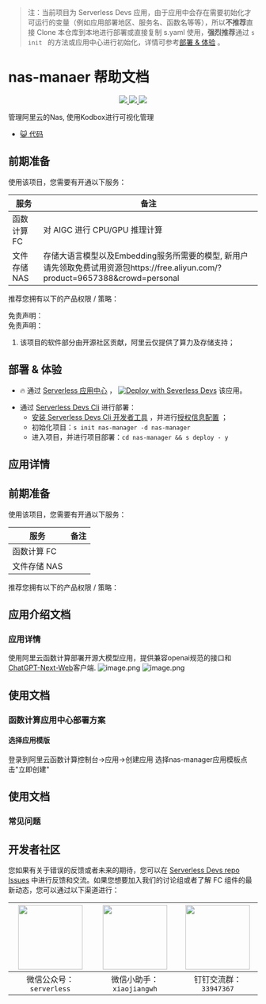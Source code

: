 
> 注：当前项目为 Serverless Devs 应用，由于应用中会存在需要初始化才可运行的变量（例如应用部署地区、服务名、函数名等等），所以**不推荐**直接 Clone 本仓库到本地进行部署或直接复制 s.yaml 使用，**强烈推荐**通过 `s init ` 的方法或应用中心进行初始化，详情可参考[部署 & 体验](#部署--体验) 。

# nas-manaer 帮助文档
<p align="center" class="flex justify-center">
    <a href="https://www.serverless-devs.com" class="ml-1">
    <img src="http://editor.devsapp.cn/icon?package=nas-manager&type=packageType">
  </a>
  <a href="http://www.devsapp.cn/details.html?name=nas-manager" class="ml-1">
    <img src="http://editor.devsapp.cn/icon?package=nas-manager&type=packageVersion">
  </a>
  <a href="http://www.devsapp.cn/details.html?name=nas-manager" class="ml-1">
    <img src="http://editor.devsapp.cn/icon?package=nas-manager&type=packageDownload">
  </a>
</p>

<description>
管理阿里云的Nas, 使用Kodbox进行可视化管理
</description>

<codeUrl>

- [:smiley_cat: 代码](https://github.com/devsapp/nas-manager)

</codeUrl>
<preview>



</preview>


## 前期准备

使用该项目，您需要有开通以下服务：

<service>



| 服务 |  备注  |
| --- |  --- |
| 函数计算 FC |  对 AIGC 进行 CPU/GPU 推理计算 |
| 文件存储 NAS |  存储大语言模型以及Embedding服务所需要的模型, 新用户请先领取免费试用资源包https://free.aliyun.com/?product=9657388&crowd=personal |

</service>

推荐您拥有以下的产品权限 / 策略：
<auth>
</auth>

<remark>



</remark>

<disclaimers>

免责声明：   
免责声明：

1. 该项目的软件部分由开源社区贡献，阿里云仅提供了算力及存储支持；

</disclaimers>

## 部署 & 体验

<appcenter>
   
- :fire: 通过 [Serverless 应用中心](https://fcnext.console.aliyun.com/applications/create?template=nas-manager) ，
  [![Deploy with Severless Devs](https://img.alicdn.com/imgextra/i1/O1CN01w5RFbX1v45s8TIXPz_!!6000000006118-55-tps-95-28.svg)](https://fcnext.console.aliyun.com/applications/create?template=nas-manager) 该应用。
   
</appcenter>
<deploy>
    
- 通过 [Serverless Devs Cli](https://www.serverless-devs.com/serverless-devs/install) 进行部署：
  - [安装 Serverless Devs Cli 开发者工具](https://www.serverless-devs.com/serverless-devs/install) ，并进行[授权信息配置](https://docs.serverless-devs.com/fc/config) ；
  - 初始化项目：`s init nas-manager -d nas-manager `
  - 进入项目，并进行项目部署：`cd nas-manager && s deploy - y`
   
</deploy>

## 应用详情

<appdetail id="flushContent">

## 前期准备

使用该项目，您需要有开通以下服务：

| 服务 | 备注 |
| --- | --- |
| 函数计算 FC |  |
| 文件存储 NAS |  |


推荐您拥有以下的产品权限 / 策略：

## 应用介绍文档

### 应用详情

使用阿里云函数计算部署开源大模型应用，提供兼容openai规范的接口和[ChatGPT-Next-Web](https://github.com/Yidadaa/ChatGPT-Next-Web)客户端.
![image.png](https://intranetproxy.alipay.com/skylark/lark/0/2023/png/13970/1693222399152-69e625af-13c9-4d4a-8d68-2b0475921622.png#clientId=u0542e5c1-914e-4&from=paste&height=730&id=ue7c46bb6&originHeight=1460&originWidth=2986&originalType=binary&ratio=2&rotation=0&showTitle=false&size=3207417&status=done&style=none&taskId=ud6ce1730-09f2-407c-8443-9a4723f48ea&title=&width=1493)
![image.png](https://intranetproxy.alipay.com/skylark/lark/0/2023/png/13970/1693221028075-582cc6e4-9728-4703-bde7-911bc3c6b00a.png#clientId=ude024fc4-380f-4&from=paste&height=893&id=u2439d332&originHeight=1786&originWidth=3580&originalType=binary&ratio=2&rotation=0&showTitle=false&size=5320998&status=done&style=none&taskId=u534cd37f-6b4a-4a56-bce5-ad6906be4db&title=&width=1790)

## 使用文档
### 函数计算应用中心部署方案
#### 选择应用模版
登录到阿里云函数计算控制台->应用->创建应用
选择nas-manager应用模板点击"立即创建"




</appdetail>

## 使用文档

<usedetail id="flushContent">

### 常见问题

</usedetail>


<devgroup>


## 开发者社区

您如果有关于错误的反馈或者未来的期待，您可以在 [Serverless Devs repo Issues](https://github.com/serverless-devs/serverless-devs/issues) 中进行反馈和交流。如果您想要加入我们的讨论组或者了解 FC 组件的最新动态，您可以通过以下渠道进行：

<p align="center">  

| <img src="https://serverless-article-picture.oss-cn-hangzhou.aliyuncs.com/1635407298906_20211028074819117230.png" width="130px" > | <img src="https://serverless-article-picture.oss-cn-hangzhou.aliyuncs.com/1635407044136_20211028074404326599.png" width="130px" > | <img src="https://serverless-article-picture.oss-cn-hangzhou.aliyuncs.com/1635407252200_20211028074732517533.png" width="130px" > |
| --------------------------------------------------------------------------------------------------------------------------------- | --------------------------------------------------------------------------------------------------------------------------------- | --------------------------------------------------------------------------------------------------------------------------------- |
| <center>微信公众号：`serverless`</center>                                                                                         | <center>微信小助手：`xiaojiangwh`</center>                                                                                        | <center>钉钉交流群：`33947367`</center>                                                                                           |
</p>
</devgroup>
